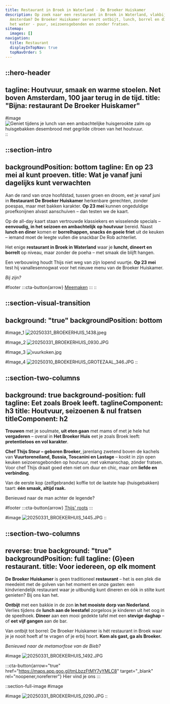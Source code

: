 ```yaml
---
title: Restaurant in Broek in Waterland - De Broeker Huiskamer
description: Op zoek naar een restaurant in Broek in Waterland, vlakbij
  Amsterdam? De Broeker Huiskamer serveert ontbijt, lunch, borrel en diner aan
  het water - puur, seizoensgebonden en zonder fratsen.
sitemap:
  images: []
navigation:
  title: Restaurant
  displayInTopNav: true
  topNavOrder: 5
---
```


::hero-header
---
tagline: Houtvuur, smaak en warme stoelen. Net boven Amsterdam, 100 jaar terug
  in de tijd.
title: "Bijna: restaurant De Broeker Huiskamer"
---
#image
![Geniet tijdens je lunch van een ambachtelijke huisgerookte zalm op huisgebakken desembrood met gegrilde citroen van het houtvuur.](/20250331_BROEKERHUIS_1438.jpeg)
::

::section-intro
---
backgroundPosition: bottom
tagline: En op 23 mei al kunt proeven.
title: Wat je vanaf juni dagelijks kunt verwachten
---
Aan de rand van onze hoofdstad, tussen groen en droom, eet je vanaf juni in **Restaurant De Broeker Huiskamer** herkenbare gerechten, zonder poespas, maar met bakken karakter. **Op 23 mei** kunnen ongeduldige proefkonijnen alvast aanschuiven – dan testen we de kaart.

Op de all-day kaart staan vertrouwde klassiekers en wisselende specials – **eenvoudig, in het seizoen en ambachtelijk** **op houtvuur** bereid. Naast **lunch en diner** komen er **borrelhappen, snacks én goeie friet** uit de keuken – iemand moet de leegte vullen die snackbar De Rob achterliet.

Het enige **restaurant in Broek in Waterland** waar je **luncht, dineert en borrelt** op niveau, maar zonder de poeha – met smaak die blijft hangen.

Een verbouwing houdt Thijs niet weg van zijn lopend vuurtje. **Op 23 mei** test hij vanallesennogwat voor het nieuwe menu van de Broeker Huiskamer.

*Bij zijn?*

#footer
  :::cta-button{arrow}
  [Meemaken](https://forms.gle/MKF9cX2NChVpS6N97)
  :::
::

::section-visual-transition
---
background: "true"
backgroundPosition: bottom
---
#image_1
![20250331\_BROEKERHUIS\_1438.jpeg](/20250331_BROEKERHUIS_0609.JPG)

#Image_2
![20250331\_BROEKERHUIS\_0930.JPG](/20250331_BROEKERHUIS_0930.JPG)

#Image_3
![vuurkoken.jpg](/20250310_BROEKERHUIS_TUINZAAL_060.JPG)

#Image_4
![20250310\_BROEKERHUIS\_GROTEZAAL\_346.JPG](/20250331_BROEKERHUIS_1469.JPG)
::

::section-two-columns
---
background: true
background-position: full
tagline: Eet zoals Broek leeft.
taglineComponent: h3
title: Houtvuur, seizoenen & nul fratsen
titleComponent: h2
---
**Trouwen** met je soulmate, **uit eten gaan** met mams of met je hele hut **vergaderen** – overal in **Het Broeker Huis** eet je zoals Broek leeft: **pretentieloos en vol karakter**.

**Chef Thijs Steur – geboren Broeker**, jarenlang zwetend boven de kachels van **Vuurtoreneiland, Bussia, Toscanini en Lastage** – kookt in zijn open keuken seizoensgebonden op houtvuur, met vakmanschap, zónder fratsen. Voor chef Thijs draait goed eten niet om duur en chic, maar om **liefde en verbinding**.

Van de eerste kop (zelfgebrande) koffie tot de laatste hap (huisgebakken) taart: **één smaak, altijd raak.**

Benieuwd naar de man achter de legende?

#footer
  :::cta-button{arrow}
  [Thijs' roots](/het-broeker-huis)
  :::

#image
![20250331\_BROEKERHUIS\_1445.JPG](/20250331_BROEKERHUIS_0242.JPG)
::

::section-two-columns
---
reverse: true
background: "true"
backgroundPosition: full
tagline: (G)een restaurant.
title: Voor iedereen, op elk moment
---
**De Broeker Huiskamer** is geen traditioneel **restaurant** – het is een plek die meedeint met de golven van het moment en onze gasten: een kindvriendelijk restaurant waar je uitbundig kunt dineren en óók in stilte kunt genieten? Bij ons kan het.

**Ontbijt** met een bakkie in de zon **in het mooiste dorp van Nederland**. Verlies tijdens de **lunch aan de leestafel** zorgeloos je kinderen uit het oog in de speelhoek. **Dineer** aan een mooi gedekte tafel met een **stevige daghap** – of **eet vijf gangen** aan de bar.

Van ontbijt tot borrel: De Broeker Huiskamer is hét restaurant in Broek waar je je nooit hoeft af te vragen of je erbij hoort. **Kom als gast, ga als Broeker.**

*Benieuwd naar de metamorfose van de Bieb?*

#image
![20250331\_BROEKERHUIS\_1492.JPG](/20250331_BROEKERHUIS_0727.JPG)

:::cta-button{arrow="true" href="https://maps.app.goo.gl/tmLbzzFtMY7yYMLC8" target="_blank" rel="noopener,noreferrer"}
Hier vind je ons
:::

::section-full-image
#image

#image
![20250331\_BROEKERHUIS\_0290.JPG](/20250331_BROEKERHUIS_0290.JPG)
::
